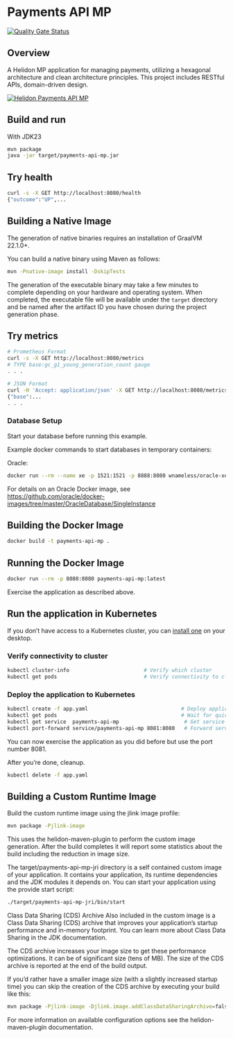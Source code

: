 # Payments API MP

[![Quality Gate Status](https://sonarcloud.io/api/project_badges/measure?project=aguirre-jes_payments-api&metric=alert_status)](https://sonarcloud.io/summary/new_code?id=aguirre-jes_payments-api)

## Overview

A Helidon MP application for managing payments, utilizing a hexagonal architecture and clean architecture principles. This project includes RESTful APIs, domain-driven design.

[![Helidon Payments API MP](https://mermaid.ink/img/pako:eNqllE2P2jAQhv-K5b20UqAkAQJRtVKCqYSEtAgWVWrTg0kcsOrYke20yyL-e50PAqHd9lAfosx45vGbmYlPMBYJgT7cS5wfwDOKODBLFbvaEcH5iyaSYwY-C8mSCNYBd0FBnjMaY00Fv424i0Iiw5SDJT4SeR9WLrT8GsGwUJQTpcCca6opUR938sPjTEgClmJP48pcF4yoCH7rMghPuo6utVqsDH8laYblEayE1DX73YLnhX5vcKDX6xkV3bTNU5m2IbHgyV3iU6Hfyuxoub6tAnSjIUhwbqrb0GaCaykYMw4LrOebZxCsFqqhP5byrxwjqnJuKt5VXJe4JrlQVAtpymiBtpMX7J8EbheGt1VEggU34SmOmw602TNGCdeqlRWgG1kBqpwoNBSENd5hdZ-_IfIHjW_a15aqfsYMK4VICpJ6XFLKmP_ghMOZN7eUqdB34j-k1WrM3k-a6IPv5C9WLJiQl-07Xl42rsGNxt48DP-Ks_-Bw02pG-JkEgyQ-19EcilRTQw_IXs-aolutd4k1tu_FdIMZVPIW6eZJascoaoknY0AWWUTLx93u7ddWChsRULL3Bk0gb6WBbFgRqQ5xJjwVOZEUB9IRiLom9eEpLhguvzlzyYtx_yLENklU4pif4B-ipkyVpEnWBNEsbk0stYrzYwQORMF19CfuBUD-if4An1n4vS96XA0sB3X88YTx4JH6NveoO96w-nYHrr2aGiPnLMFX6tTB_2RCbfHrjue2t7E85zzL_egiMs?type=png)](https://mermaid.live/edit#pako:eNqllE2P2jAQhv-K5b20UqAkAQJRtVKCqYSEtAgWVWrTg0kcsOrYke20yyL-e50PAqHd9lAfosx45vGbmYlPMBYJgT7cS5wfwDOKODBLFbvaEcH5iyaSYwY-C8mSCNYBd0FBnjMaY00Fv424i0Iiw5SDJT4SeR9WLrT8GsGwUJQTpcCca6opUR938sPjTEgClmJP48pcF4yoCH7rMghPuo6utVqsDH8laYblEayE1DX73YLnhX5vcKDX6xkV3bTNU5m2IbHgyV3iU6Hfyuxoub6tAnSjIUhwbqrb0GaCaykYMw4LrOebZxCsFqqhP5byrxwjqnJuKt5VXJe4JrlQVAtpymiBtpMX7J8EbheGt1VEggU34SmOmw602TNGCdeqlRWgG1kBqpwoNBSENd5hdZ-_IfIHjW_a15aqfsYMK4VICpJ6XFLKmP_ghMOZN7eUqdB34j-k1WrM3k-a6IPv5C9WLJiQl-07Xl42rsGNxt48DP-Ks_-Bw02pG-JkEgyQ-19EcilRTQw_IXs-aolutd4k1tu_FdIMZVPIW6eZJascoaoknY0AWWUTLx93u7ddWChsRULL3Bk0gb6WBbFgRqQ5xJjwVOZEUB9IRiLom9eEpLhguvzlzyYtx_yLENklU4pif4B-ipkyVpEnWBNEsbk0stYrzYwQORMF19CfuBUD-if4An1n4vS96XA0sB3X88YTx4JH6NveoO96w-nYHrr2aGiPnLMFX6tTB_2RCbfHrjue2t7E85zzL_egiMs)

## Build and run

With JDK23

```bash
mvn package
java -jar target/payments-api-mp.jar
```

## Try health

```bash
curl -s -X GET http://localhost:8080/health
{"outcome":"UP",...

```

## Building a Native Image

The generation of native binaries requires an installation of GraalVM 22.1.0+.

You can build a native binary using Maven as follows:

```bash
mvn -Pnative-image install -DskipTests
```

The generation of the executable binary may take a few minutes to complete depending on
your hardware and operating system. When completed, the executable file will be available
under the `target` directory and be named after the artifact ID you have chosen during the
project generation phase.

## Try metrics

```bash
# Prometheus Format
curl -s -X GET http://localhost:8080/metrics
# TYPE base:gc_g1_young_generation_count gauge
. . .

# JSON Format
curl -H 'Accept: application/json' -X GET http://localhost:8080/metrics
{"base":...
. . .
```

### Database Setup

Start your database before running this example.

Example docker commands to start databases in temporary containers:

Oracle:

```bash
docker run --rm --name xe -p 1521:1521 -p 8888:8080 wnameless/oracle-xe-11g-r2
```

For details on an Oracle Docker image, see https://github.com/oracle/docker-images/tree/master/OracleDatabase/SingleInstance

## Building the Docker Image

```bash
docker build -t payments-api-mp .
```

## Running the Docker Image

```bash
docker run --rm -p 8080:8080 payments-api-mp:latest
```

Exercise the application as described above.

## Run the application in Kubernetes

If you don’t have access to a Kubernetes cluster, you can [install one](https://helidon.io/docs/latest/#/about/kubernetes) on your desktop.

### Verify connectivity to cluster

```bash
kubectl cluster-info                        # Verify which cluster
kubectl get pods                            # Verify connectivity to cluster
```

### Deploy the application to Kubernetes

```bash
kubectl create -f app.yaml                              # Deploy application
kubectl get pods                                        # Wait for quickstart pod to be RUNNING
kubectl get service  payments-api-mp                     # Get service info
kubectl port-forward service/payments-api-mp 8081:8080   # Forward service port to 8081
```

You can now exercise the application as you did before but use the port number 8081.

After you’re done, cleanup.

```bash
kubectl delete -f app.yaml
```

## Building a Custom Runtime Image

Build the custom runtime image using the jlink image profile:

```bash
mvn package -Pjlink-image
```

This uses the helidon-maven-plugin to perform the custom image generation.
After the build completes it will report some statistics about the build including the reduction in image size.

The target/payments-api-mp-jri directory is a self contained custom image of your application. It contains your application,
its runtime dependencies and the JDK modules it depends on. You can start your application using the provide start script:

```bash
./target/payments-api-mp-jri/bin/start
```

Class Data Sharing (CDS) Archive
Also included in the custom image is a Class Data Sharing (CDS) archive that improves your application’s startup
performance and in-memory footprint. You can learn more about Class Data Sharing in the JDK documentation.

The CDS archive increases your image size to get these performance optimizations. It can be of significant size (tens of MB).
The size of the CDS archive is reported at the end of the build output.

If you’d rather have a smaller image size (with a slightly increased startup time) you can skip the creation of the CDS
archive by executing your build like this:

```bash
mvn package -Pjlink-image -Djlink.image.addClassDataSharingArchive=false
```

For more information on available configuration options see the helidon-maven-plugin documentation.
